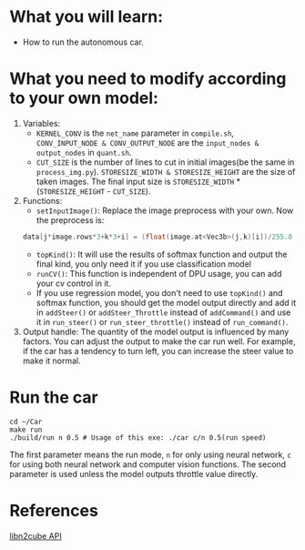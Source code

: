 <!--
 * @Author: Sauron Wu
 * @GitHub: wutianze
 * @Email: 1369130123qq@gmail.com
 * @Date: 2019-10-15 09:17:19
 * @LastEditors  : Sauron Wu
 * @LastEditTime : 2019-12-24 11:43:44
 * @Description: 
 -->
# What you will learn:
- How to run the autonomous car.

# What you need to modify according to your own model:
1. Variables:
   - `KERNEL_CONV` is the `net_name` parameter in `compile.sh`, `CONV_INPUT_NODE & CONV_OUTPUT_NODE` are the `input_nodes & output_nodes` in `quant.sh`.
   - `CUT_SIZE` is the number of lines to cut in initial images(be the same in `process_img.py`). `STORESIZE_WIDTH & STORESIZE_HEIGHT` are the size of taken images. The final input size is `STORESIZE_WIDTH` \* (`STORESIZE_HEIGHT` - `CUT_SIZE`).
2. Functions:
   - `setInputImage()`: Replace the image preprocess with your own. Now the preprocess is:
   ```c++
   data[j*image.rows*3+k*3+i] = (float(image.at<Vec3b>(j,k)[i])/255.0 - 0.5)*scale;
   ```
   - `topKind()`: It will use the results of softmax function and output the final kind, you only need it if you use classification model
   - `runCV()`: This function is independent of DPU usage, you can add your cv control in it.
   - If you use regression model, you don't need to use `topKind()` and softmax function, you should get the model output directly and add it in `addSteer()` or `addSteer_Throttle` instead of `addCommand()` and use it in `run_steer()` or `run_steer_throttle()` instead of `run_command()`.
3. Output handle:
   The quantity of the model output is influenced by many factors. You can adjust the output to make the car run well. For example, if the car has a tendency to turn left, you can increase the steer value to make it normal.

# Run the car
```shell
cd ~/Car
make run
./build/run n 0.5 # Usage of this exe: ./car c/n 0.5(run speed)
```
The first parameter means the run mode, `n` for only using neural network, `c` for using both neural network and computer vision functions. The second parameter is used unless the model outputs throttle value directly.

# References
[libn2cube API](https://www.xilinx.com/support/documentation/sw_manuals/ai_inference/v1_5/ug1327-dnndk-user-guide.pdf)
